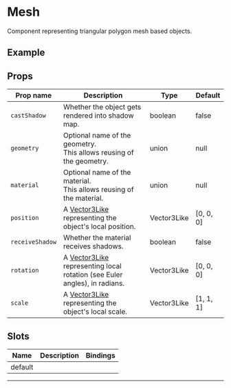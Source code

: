 # Mesh

  <script setup>
  import Mesh from '../../examples/Mesh.vue'
  </script>

Component representing triangular polygon mesh based objects.

## Example

  <ClientOnly>
    <Mesh />
  </ClientOnly>


## Props

| Prop name     | Description                                                                                     | Type        | Default            |
| ------------- | ----------------------------------------------------------------------------------------------- | ----------- | ------------------ |
|` castShadow    `| Whether the object gets rendered into shadow map.                                               | boolean     | false              |
|` geometry      `| Optional name of the geometry.<br/>This allows reusing of the geometry.                         | union       | null               |
|` material      `| Optional name of the material.<br/>This allows reusing of the material.                         | union       | null               |
|` position      `| A [Vector3Like](/types#vector3like) representing the object's local position.                   | Vector3Like | [0, 0, 0] |
|` receiveShadow `| Whether the material receives shadows.                                                          | boolean     | false              |
|` rotation      `| A [Vector3Like](/types#vector3like) representing local rotation (see Euler angles), in radians. | Vector3Like | [0, 0, 0] |
|` scale         `| A [Vector3Like](/types#vector3like) representing the object's local scale.                      | Vector3Like | [1, 1, 1] |

## Slots

| Name    | Description | Bindings |
| ------- | ----------- | -------- |
| default |             |          |

---

